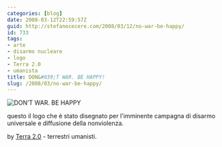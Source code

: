 ```yaml
---
categories: [blog]
date: 2008-03-12T22:59:57Z
guid: http://stefanocecere.com/2008/03/12/no-war-be-happy/
id: 733
tags:
- arte
- disarmo nucleare
- logo
- Terra 2.0
- umanista
title: DON&#039;T WAR. BE HAPPY!
slug: /2008/03/no-war-be-happy/
---
```


![DON’T WAR. BE HAPPY](http://stefanocecere.com/wp-content/uploads/sites/3/2008/03/dont-war-be-happy_500.png)

questo il logo che è stato disegnato per l'imminente campagna di disarmo universale e diffusione della nonviolenza.
  
by [Terra 2.0](http://www.terra2.tv) - terrestri umanisti.